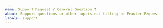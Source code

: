 ```yaml
---
name: Support Request / General Question ❓
about: Support questions or other topcis not fitting to Feauter Request or Bug Reports.
labels: support
---
```

